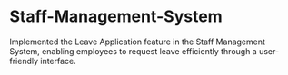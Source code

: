 # Staff-Management-System
Implemented the Leave Application feature in the Staff Management System, enabling employees to request leave efficiently through a user-friendly interface.
